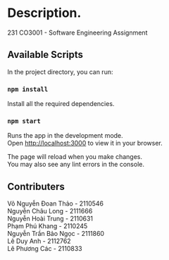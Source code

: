 # Description.

231 CO3001 - Software Engineering Assignment

## Available Scripts

In the project directory, you can run:

### `npm install`

Install all the required dependencies.

### `npm start`

Runs the app in the development mode.\
Open [http://localhost:3000](http://localhost:3000) to view it in your browser.

The page will reload when you make changes.\
You may also see any lint errors in the console.


## Contributers
Võ Nguyễn Đoan Thảo - 2110546\
Nguyễn Châu Long - 2111666\
Nguyễn Hoài Trung - 2110631\
Phạm Phú Khang - 2110245\
Nguyễn Trần Bảo Ngọc - 2111860\
Lê Duy Anh - 2112762\
Lê Phương Các - 2110833


